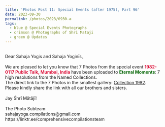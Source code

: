 ```yaml
---
title: 'Photos Post 11: Special Events (after 1975), Part 96'
date: 2023-09-30
permalink: /photos/2023/0930-a
tags:
  - blue @ Special Events Photographs
  - crimson @ Photographs of Shri Mataji
  - green @ Updates
---
```


<p>
<br>
Dear Sahaja Yogis and Sahaja Yoginīs,<br>
<br>
We are pleased to let you know that 7 Photos from the special event <font color="Crimson"><b> 1982-0117 Public Talk, Mumbai, India</b></font> have been uploaded to <font color="DarkGreen"><b>Eternal Moments</b></font>: 7 high resolutions from the Named Collections.<br>
The direct link to the 7 Photos in the smallest gallery: <a href="https://eternalmoments.smugmug.com/Collections/Yogi-Mahajan-Collection/1982"> Collection 1982</a>.<br>
Please kindly share the link with all our brothers and sisters.<br>
<br>
Jay Śhrī Mātājī!<br>
<br>
The Photo Subteam<br>
sahajayoga.compilations@gmail.com<br>
https://linktr.ee/comprehensivecompilationsteam<br>
</p>